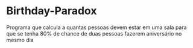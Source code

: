 # Birthday-Paradox
Programa que calcula a quantas pessoas devem estar em uma sala para que se tenha 80% de chance de duas pessoas fazerem aniversário no mesmo dia
